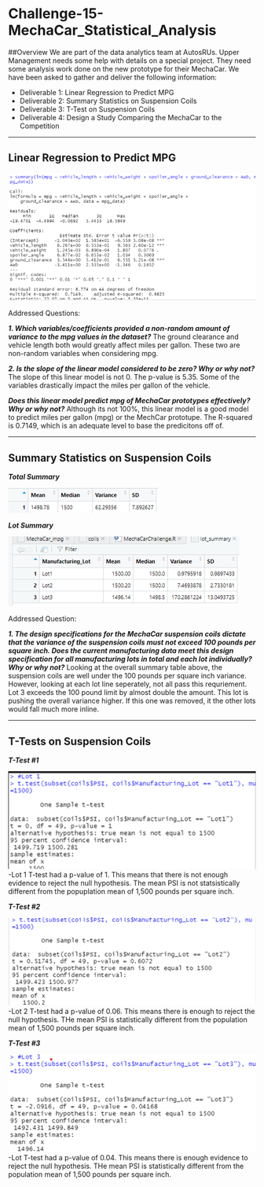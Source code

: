 # Challenge-15-MechaCar_Statistical_Analysis

##Overview
We are part of the data analytics team at AutosRUs. Upper Management needs some help with details on a special project. They need some analysis work done on the new prototype for their MechaCar. We have been asked to gather and deliver the following information:
  - Deliverable 1: Linear Regression to Predict MPG
  - Deliverable 2: Summary Statistics on Suspension Coils
  - Deliverable 3: T-Test on Suspension Coils
  - Deliverable 4: Design a Study Comparing the MechaCar to the Competition

---------------------------------------------------------------------------------------------------------------------------
  ## Linear Regression to Predict MPG


![Deliverable 1](https://github.com/LindsayTeeters/Challenge-15-MechaCar_Statistical_Analysis/blob/main/Resources/summary%20mpg%20vehicle%20lengthwidth.png)


Addressed Questions:

<b><I>1. Which variables/coefficients provided a non-random amount of variance to the mpg values in the dataset?</I></b>
The ground clearance and vehicle length both would greatly affect miles per gallon. These two are non-random variables when considering mpg.

<b><I>2. Is the slope of the linear model considered to be zero? Why or why not?</I></b>
The slope of this linear model is not 0. The p-value is 5.35. Some of the variables drastically impact the miles per gallon of the vehicle.

<b><I>Does this linear model predict mpg of MechaCar prototypes effectively? Why or why not?</I></b>
Although its not 100%, this linear model is a good model to predict miles per gallon (mpg) or the MechCar prototupe. The R-squared is 0.7149, which is an adequate level to base the predicitons off of. 


---------------------------------------------------------------------------------------------------------------------------
  ## Summary Statistics on Suspension Coils
  
  <b><i>Total Summary</i></b>
  
  ![Total Summary](https://github.com/LindsayTeeters/Challenge-15-MechaCar_Statistical_Analysis/blob/main/Resources/Total_Summary.png)
 
 <b><i> Lot Summary</i></b>
 
  ![Lot Summary](https://github.com/LindsayTeeters/Challenge-15-MechaCar_Statistical_Analysis/blob/main/Resources/Lot%20Summary%20Table.png)

Addressed Question:

<b><I>1. The design specifications for the MechaCar suspension coils dictate that the variance of the suspension coils must not exceed 100 pounds per square inch. Does the current manufacturing data meet this design specification for all manufacturing lots in total and each lot individually? Why or why not?</I></b>
Looking at the overall summary table above, the suspension coils are well under the 100 pounds per square inch variance. However, looking at each lot line seperately, not all pass this requriement. Lot 3 exceeds the 100 pound limit by almost double the amount. This lot is pushing the overall variance higher. If this one was removed, it the other lots would fall much more inline. 

------------------------------------------------------------------------------------------------------------------------
## T-Tests on Suspension Coils

<b><i>T-Test #1</i></b>

![TTest1](https://github.com/LindsayTeeters/Challenge-15-MechaCar_Statistical_Analysis/blob/main/Resources/Lot%201%20T-test.png)
-Lot 1 T-test had a p-value of 1. This means that there is not enough evidence to reject the null hypothesis. The mean PSI is not statsistically different from the popuplation mean of 1,500 pounds per square inch. 

<b><i>T-Test #2</i></b>

![TTest2](https://github.com/LindsayTeeters/Challenge-15-MechaCar_Statistical_Analysis/blob/main/Resources/Lot%202%20T-test.png)
-Lot 2 T-test had a p-value of 0.06. This means there is enough to reject the null hypothesis. THe mean PSI is statistically different from the population mean of 1,500 pounds per square inch.

<b><i>T-Test #3</i></b>

![TTest3](https://github.com/LindsayTeeters/Challenge-15-MechaCar_Statistical_Analysis/blob/main/Resources/Lot%203%20T-test.png)
-Lot T-test had a p-value of 0.04. This means there is enough evidence to reject the null hypothesis. THe mean PSI is statistically different from the population mean of 1,500 pounds per square inch.

